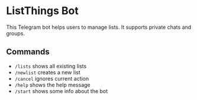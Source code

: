 # ListThings Bot

This Telegram bot helps users to manage lists. It supports private chats and groups.

## Commands

- `/lists`    shows all existing lists
- `/newlist`  creates a new list
- `/cancel`   ignores current action
- `/help`     shows the help message
- `/start`     shows some info about the bot
